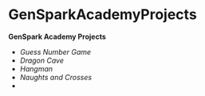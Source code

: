 # GenSparkAcademyProjects
__GenSpark Academy Projects__

- *Guess Number Game*
- *Dragon Cave* 
- *Hangman* 
- *Naughts and Crosses*
- 

